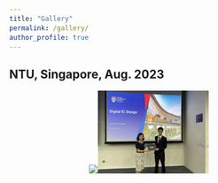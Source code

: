 ```yaml
---
title: "Gallery"
permalink: /gallery/
author_profile: true
---
```


## NTU, Singapore, Aug. 2023
<center class="half">
     <img src="/images/NTU-1.jpg" width="200"/><img src="/images/NTU-2.jpg" width="200"/>
</center>
